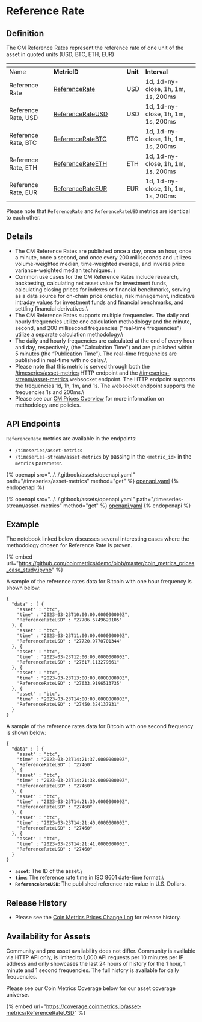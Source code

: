 # Reference Rate

## **Definition**

The CM Reference Rates represent the reference rate of one unit of the asset in quoted units (USD, BTC, ETH, EUR)

<table data-header-hidden><thead><tr><th></th><th width="179"></th><th></th><th></th></tr></thead><tbody><tr><td>Name</td><td><strong>MetricID</strong></td><td><strong>Unit</strong></td><td><strong>Interval</strong></td></tr><tr><td>Reference Rate</td><td><a href="https://coverage.coinmetrics.io/search-results?query=ReferenceRate">ReferenceRate</a></td><td>USD</td><td>1d, 1d-ny-close, 1h, 1m, 1s, 200ms</td></tr><tr><td>Reference Rate, USD</td><td><a href="https://coverage.coinmetrics.io/search-results?query=ReferenceRateUSD">ReferenceRateUSD</a></td><td>USD</td><td>1d, 1d-ny-close, 1h, 1m, 1s, 200ms</td></tr><tr><td>Reference Rate, BTC</td><td><a href="https://coverage.coinmetrics.io/search-results?query=ReferenceRateBTC">ReferenceRateBTC</a></td><td>BTC</td><td>1d, 1d-ny-close, 1h, 1m, 1s, 200ms</td></tr><tr><td>Reference Rate, ETH</td><td><a href="https://coverage.coinmetrics.io/search-results?query=ReferenceRateETH">ReferenceRateETH</a></td><td>ETH</td><td>1d, 1d-ny-close, 1h, 1m, 1s, 200ms</td></tr><tr><td>Reference Rate, EUR</td><td><a href="https://coverage.coinmetrics.io/search-results?query=ReferenceRateEUR">ReferenceRateEUR</a></td><td>EUR</td><td>1d, 1d-ny-close, 1h, 1m, 1s, 200ms</td></tr></tbody></table>

Please note that `ReferenceRate` and `ReferenceRateUSD` metrics are identical to each other.

## Details

* The CM Reference Rates are published once a day, once an hour, once a minute, once a second, and once every 200 milliseconds and utilizes volume-weighted median, time-weighted average, and inverse price variance-weighted median techniques. \\
* Common use cases for the CM Reference Rates include research, backtesting, calculating net asset value for investment funds, calculating closing prices for indexes or financial benchmarks, serving as a data source for on-chain price oracles, risk management, indicative intraday values for investment funds and financial benchmarks, and settling financial derivatives.\\
* The CM Reference Rates supports multiple frequencies. The daily and hourly frequencies utilize one calculation methodology and the minute, second, and 200 millisecond frequencies ("real-time frequencies") utilize a separate calculation methodology.\\
* The daily and hourly frequencies are calculated at the end of every hour and day, respectively, (the "Calculation Time") and are published within 5 minutes (the “Publication Time”). The real-time frequencies are published in real-time with no delay.\\
* Please note that this metric is served through both the [/timeseries/asset-metrics](https://docs.coinmetrics.io/api/v4#operation/getTimeseriesAssetMetrics) HTTP endpoint and the [/timeseries-stream/asset-metrics](https://docs.coinmetrics.io/api/v4#operation/getTimeseriesStreamAssetMetrics) websocket endpoint. The HTTP endpoint supports the frequencies 1d, 1h, 1m, and 1s. The websocket endpoint supports the frequencies 1s and 200ms.\\
* Please see our [CM Prices Overview](./) for more information on methodology and policies.

## API Endpoints

`ReferenceRate` metrics are available in the endpoints:

* `/timeseries/asset-metrics`
* `/timeseries-stream/asset-metrics` by passing in the `<metric_id>` in the `metrics` parameter.

{% openapi src="../../.gitbook/assets/openapi.yaml" path="/timeseries/asset-metrics" method="get" %}
[openapi.yaml](../../.gitbook/assets/openapi.yaml)
{% endopenapi %}

{% openapi src="../../.gitbook/assets/openapi.yaml" path="/timeseries-stream/asset-metrics" method="get" %}
[openapi.yaml](../../.gitbook/assets/openapi.yaml)
{% endopenapi %}

## **Example**

The notebook linked below discusses several interesting cases where the methodology chosen for Reference Rate is proven.&#x20;

{% embed url="https://github.com/coinmetrics/demo/blob/master/coin_metrics_prices_case_study.ipynb" %}

A sample of the reference rates data for Bitcoin with one hour frequency is shown below:

```
{
  "data" : [ {
    "asset" : "btc",
    "time" : "2023-03-23T10:00:00.000000000Z",
    "ReferenceRateUSD" : "27706.6749620105"
  }, {
    "asset" : "btc",
    "time" : "2023-03-23T11:00:00.000000000Z",
    "ReferenceRateUSD" : "27720.9770701344"
  }, {
    "asset" : "btc",
    "time" : "2023-03-23T12:00:00.000000000Z",
    "ReferenceRateUSD" : "27617.113279661"
  }, {
    "asset" : "btc",
    "time" : "2023-03-23T13:00:00.000000000Z",
    "ReferenceRateUSD" : "27633.9196513735"
  }, {
    "asset" : "btc",
    "time" : "2023-03-23T14:00:00.000000000Z",
    "ReferenceRateUSD" : "27450.324137931"
  }
}
```

A sample of the reference rates data for Bitcoin with one second frequency is shown below:

```
{
  "data" : [ {
    "asset" : "btc",
    "time" : "2023-03-23T14:21:37.000000000Z",
    "ReferenceRateUSD" : "27460"
  }, {
    "asset" : "btc",
    "time" : "2023-03-23T14:21:38.000000000Z",
    "ReferenceRateUSD" : "27460"
  }, {
    "asset" : "btc",
    "time" : "2023-03-23T14:21:39.000000000Z",
    "ReferenceRateUSD" : "27460"
  }, {
    "asset" : "btc",
    "time" : "2023-03-23T14:21:40.000000000Z",
    "ReferenceRateUSD" : "27460"
  }, {
    "asset" : "btc",
    "time" : "2023-03-23T14:21:41.000000000Z",
    "ReferenceRateUSD" : "27460"
  }
}
```

* **`asset`**: The ID of the asset.\\
* **`time`**: The reference rate time in ISO 8601 date-time format.\\
* **`ReferenceRateUSD`**: The published reference rate value in U.S. Dollars.

## Release History

* Please see the [Coin Metrics Prices Change Log](https://docs.coinmetrics.io/market-data/methodologies/coin-metrics-prices-methodology#change-log) for release history.

## **Availability for Assets**

Community and pro asset availability does not differ. Community is available via HTTP API only, is limited to 1,000 API requests per 10 minutes per IP address and only showcases the last 24 hours of history for the 1 hour, 1 minute and 1 second frequencies. The full history is available for daily frequencies.

Please see our Coin Metrics Coverage below for our asset coverage universe.

{% embed url="https://coverage.coinmetrics.io/asset-metrics/ReferenceRateUSD" %}
